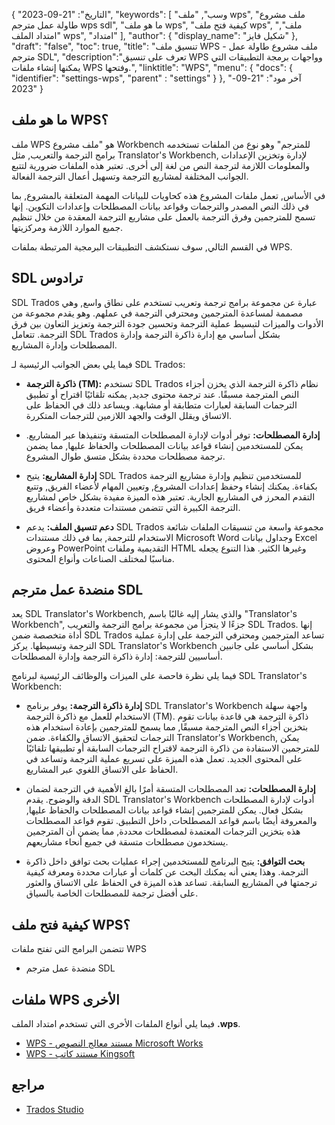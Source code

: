 {
"التاريخ": "21-09-2023",
  "keywords": [
"وسب",
"ملف wps",
"ملف مشروع طاولة عمل مترجم wps sdl",
"ما هو ملف wps",
"كيفية فتح ملف wps",
"ملف",
"امتداد الملف wps",
"امتداد"
],
  "author": {
"display_name": "شكيل فايز"
},
"draft": "false",
"toc": true,
"title": "تنسيق ملف WPS - ملف مشروع طاولة عمل مترجم SDL",
  "description":"تعرف على تنسيق WPS وواجهات برمجة التطبيقات التي يمكنها إنشاء ملفات WPS وفتحها.",
"linktitle": "WPS",
  "menu": {
    "docs": {
      "identifier": "settings-wps",
"parent" : "settings"
}
},
"آخر مود": "21-09-2023"
}

## ما هو ملف WPS؟

ملف WPS هو "ملف مشروع Workbench للمترجم" وهو نوع من الملفات تستخدمه برامج الترجمة والتعريب, مثل Translator's Workbench, لإدارة وتخزين الإعدادات والمعلومات اللازمة لترجمة النص من لغة إلى أخرى. تعتبر هذه الملفات ضرورية لتتبع الجوانب المختلفة لمشاريع الترجمة وتسهيل أعمال الترجمة الفعالة.

في الأساس, تعمل ملفات المشروع هذه كحاويات للبيانات المهمة المتعلقة بالمشروع, بما في ذلك النص المصدر والترجمات وقواعد بيانات المصطلحات وإعدادات التكوين. إنها تسمح للمترجمين وفرق الترجمة بالعمل على مشاريع الترجمة المعقدة من خلال تنظيم جميع الموارد اللازمة ومركزيتها.

في القسم التالي, سوف نستكشف التطبيقات البرمجية المرتبطة بملفات WPS.

## SDL ترادوس

SDL Trados عبارة عن مجموعة برامج ترجمة وتعريب تستخدم على نطاق واسع, وهي مصممة لمساعدة المترجمين ومحترفي الترجمة في عملهم. وهو يقدم مجموعة من الأدوات والميزات لتبسيط عملية الترجمة وتحسين جودة الترجمة وتعزيز التعاون بين فرق الترجمة. تتعامل SDL Trados بشكل أساسي مع إدارة ذاكرة الترجمة وإدارة المصطلحات وإدارة المشاريع.

فيما يلي بعض الجوانب الرئيسية لـ SDL Trados:

- **ذاكرة الترجمة (TM):** تستخدم SDL Trados نظام ذاكرة الترجمة الذي يخزن أجزاء النص المترجمة مسبقًا. عند ترجمة محتوى جديد, يمكنه تلقائيًا اقتراح أو تطبيق الترجمات السابقة لعبارات متطابقة أو مشابهة. ويساعد ذلك في الحفاظ على الاتساق ويقلل الوقت والجهد اللازمين للترجمات المتكررة.

- **إدارة المصطلحات:** توفر أدوات لإدارة المصطلحات المتسقة وتنفيذها عبر المشاريع. يمكن للمستخدمين إنشاء قواعد بيانات المصطلحات والحفاظ عليها, مما يضمن ترجمة مصطلحات محددة بشكل متسق طوال المشروع.

- **إدارة المشاريع:** يتيح SDL Trados للمستخدمين تنظيم وإدارة مشاريع الترجمة بكفاءة. يمكنك إنشاء وحفظ إعدادات المشروع, وتعيين المهام لأعضاء الفريق, وتتبع التقدم المحرز في المشاريع الجارية. تعتبر هذه الميزة مفيدة بشكل خاص لمشاريع الترجمة الكبيرة التي تتضمن مستندات متعددة وأعضاء فريق.

- **دعم تنسيق الملف:** يدعم SDL Trados مجموعة واسعة من تنسيقات الملفات شائعة الاستخدام للترجمة, بما في ذلك مستندات Microsoft Word وجداول بيانات Excel وعروض PowerPoint التقديمية وملفات HTML وغيرها الكثير. هذا التنوع يجعله مناسبًا لمختلف الصناعات وأنواع المحتوى.

## منضدة عمل مترجم SDL

يعد SDL Translator's Workbench, والذي يشار إليه غالبًا باسم "Translator's Workbench", جزءًا لا يتجزأ من مجموعة برامج الترجمة والتعريب SDL Trados. إنها أداة متخصصة ضمن SDL Trados تساعد المترجمين ومحترفي الترجمة على إدارة عملية الترجمة وتبسيطها. يركز SDL Translator's Workbench بشكل أساسي على جانبين أساسيين للترجمة: إدارة ذاكرة الترجمة وإدارة المصطلحات.

فيما يلي نظرة فاحصة على الميزات والوظائف الرئيسية لبرنامج SDL Translator's Workbench:

- **إدارة ذاكرة الترجمة:** يوفر برنامج SDL Translator's Workbench واجهة سهلة الاستخدام للعمل مع ذاكرة الترجمة (TM). ذاكرة الترجمة هي قاعدة بيانات تقوم بتخزين أجزاء النص المترجمة مسبقًا, مما يسمح للمترجمين بإعادة استخدام هذه الترجمات لتحقيق الاتساق والكفاءة. ضمن Translator's Workbench, يمكن للمترجمين الاستفادة من ذاكرة الترجمة لاقتراح الترجمات السابقة أو تطبيقها تلقائيًا على المحتوى الجديد. تعمل هذه الميزة على تسريع عملية الترجمة وتساعد في الحفاظ على الاتساق اللغوي عبر المشاريع.

- **إدارة المصطلحات:** تعد المصطلحات المتسقة أمرًا بالغ الأهمية في الترجمة لضمان الدقة والوضوح. يقدم SDL Translator's Workbench أدوات لإدارة المصطلحات بشكل فعال. يمكن للمترجمين إنشاء قواعد بيانات المصطلحات والحفاظ عليها, والمعروفة أيضًا باسم قواعد المصطلحات, داخل التطبيق. تقوم قواعد المصطلحات هذه بتخزين الترجمات المعتمدة لمصطلحات محددة, مما يضمن أن المترجمين يستخدمون مصطلحات متسقة في جميع أنحاء مشاريعهم.

- **بحث التوافق:** يتيح البرنامج للمستخدمين إجراء عمليات بحث توافق داخل ذاكرة الترجمة. وهذا يعني أنه يمكنك البحث عن كلمات أو عبارات محددة ومعرفة كيفية ترجمتها في المشاريع السابقة. تساعد هذه الميزة في الحفاظ على الاتساق والعثور على أفضل ترجمة للمصطلحات الخاصة بالسياق.

## كيفية فتح ملف WPS؟

تتضمن البرامج التي تفتح ملفات WPS

- منضدة عمل مترجم SDL

## ملفات WPS الأخرى

فيما يلي أنواع الملفات الأخرى التي تستخدم امتداد الملف **.wps**.

- [WPS - مستند معالج النصوص Microsoft Works](/ar/word-processing/wps/)
- [WPS - مستند كاتب Kingsoft](/ar/word-processing/wps-kingsoft/)

## مراجع
* [Trados Studio](https://en.wikipedia.org/wiki/Trados_Studio)
